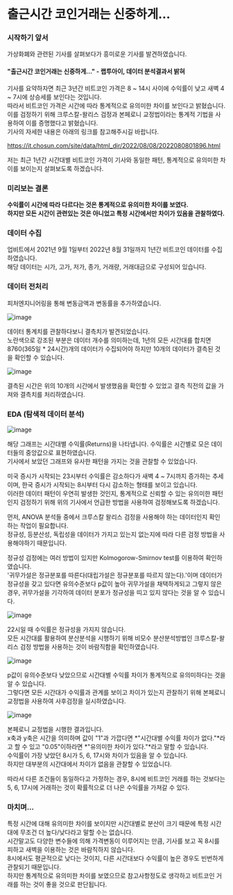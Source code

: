 # 출근시간 코인거래는 신중하게...

### 시작하기 앞서

가상화폐와 관련된 기사를 살펴보다가 흥미로운 기사를 발견하였습니다.  

#### "출근시간 코인거래는 신중하게..." - 랩투아이, 데이터 분석결과서 밝혀

기사를 요약하자면 최근 3년간 비트코인 가격은 8 ~ 14시 사이에 수익률이 낮고 새벽 4 ~ 7시에 상승세를 보인다는 것입니다.  
따라서 비트코인 가격은 시간에 따라 통계적으로 유의미한 차이를 보인다고 밝혔습니다.  
이를 검정하기 위해 크루스칼-왈리스 검정과 본페로니 교정법이라는 통계적 기법을 사용하여 이를 증명했다고 밝혔습니다.  
기사의 자세한 내용은 아래의 링크를 참고해주시길 바랍니다.

https://it.chosun.com/site/data/html_dir/2022/08/08/2022080801896.html

저는 최근 1년간 시간대별 비트코인 가격이 기사와 동일한 패턴, 통계적으로 유의미한 차이를 보이는지 살펴보도록 하겠습니다.  

### 미리보는 결론

**수익률이 시간에 따라 다르다는 것은 통계적으로 유의미한 차이를 보였다.  
하지만 모든 시간이 관련있는 것은 아니었고 특정 시간에서만 차이가 있음을 관찰하였다.**

### 데이터 수집

업비트에서 2021년 9월 1일부터 2022년 8월 31일까지 1년간 비트코인 데이터를 수집하였습니다.  
해당 데이터는 시가, 고가, 저가, 종가, 거래량, 거래대금으로 구성되어 있습니다.  

### 데이터 전처리

피처엔지니어링을 통해 변동금액과 변동률을 추가하였습니다.  

![image](https://user-images.githubusercontent.com/50400392/191185751-2635608e-fe25-4a77-8d06-1b35de205b84.png)

데이터 통계치를 관찰하다보니 결측치가 발견되었습니다.  
노란색으로 강조된 부분은 데이터 개수를 의미하는데, 1년의 모든 시간대를 합치면 8760(365일 * 24시간)개의 데이터가 수집되어야 하지만 10개의 데이터가 결측된 것을 확인할 수 있습니다.  

![image](https://user-images.githubusercontent.com/50400392/191186023-705b939b-3aa7-4667-987b-179280f8cac5.png)

결측된 시간은 위의 10개의 시간에서 발생했음을 확인할 수 있었고 결측 직전의 값을 가져와 결측치를 처리하였습니다.  

### EDA (탐색적 데이터 분석)

![image](https://user-images.githubusercontent.com/50400392/191186367-518c8c82-e4aa-4565-bf57-8ecf28368056.png)

해당 그래프는 시간대별 수익률(Returns)을 나타냅니다. 수익률은 시간별로 모은 데이터들의 중앙값으로 표현하였습니다.  
기사에서 보았던 그래프와 유사한 패턴을 가지는 것을 관찰할 수 있었습니다.  

미국 증시가 시작되는 23시부터 수익률은 감소하다가 새벽 4 ~ 7시까지 증가하는 추세이며, 한국 증시가 시작되는 8시부터 다시 감소하는 형태를 보이고 있습니다.  
이러한 데이터 패턴이 우연히 발생한 것인지, 통계적으로 신뢰할 수 있는 유의미한 패턴인지 검정하기 위해 위의 기사에서 언급한 방법을 사용하여 검정해보도록 하겠습니다.  

먼저, ANOVA 분석들 중에서 크루스칼 왈리스 검정을 사용해야 하는 데이터인지 확인하는 작업이 필요합니다.  
정규성, 등분산성, 독립성을 데이터가 가지고 있는지 없는지에 따라 다른 검정 방법을 사용해야하기 때문입니다.  

정규성 검정에는 여러 방법이 있지만 Kolmogorow-Smirnov test를 이용하여 확인하였습니다.  
'귀무가설은 정규분포를 따른다(대립가설은 정규분포를 따르지 않는다).'이며 데이터가 정규성을 갖고 있다면 유의수준보다 p값이 높아 귀무가설을 채택하게되고 그렇지 않은 경우, 귀무가설을 기각하여 데이터 분포가 정규성을 띠고 있지 않다는 것을 알 수 있습니다.

![image](https://user-images.githubusercontent.com/50400392/191187682-1070e421-071d-44d7-8627-9e59324f5e19.png)

22시일 때 수익률은 정규성을 가지지 않습니다.  
모든 시간대를 활용하여 분산분석을 시행하기 위해 비모수 분산분석방법인 크루스칼-왈리스 검정 방법을 사용하는 것이 바람직함을 확인하였습니다.  

![image](https://user-images.githubusercontent.com/50400392/191187919-c1906529-0f3a-4acd-8ea0-3cd746bc7f93.png)

p값이 유의수준보다 낮았으므로 시간대별 수익률 차이가 통계적으로 유의미하다는 것을 알 수 있습니다.  
그렇다면 모든 시간대가 수익률과 관계를 보이고 차이가 있는지 관찰하기 위해 본페로니 교정법을 사용하여 사후검정을 실시하였습니다.  

![image](https://user-images.githubusercontent.com/50400392/191189362-096091e7-79c8-4b4a-843e-6a657cf1f808.png)

본페로니 교정법을 시행한 결과입니다.  
x축과 y축은 시간을 의미하며 값이 "1"과 가깝다면 *"시간대별 수익률 차이가 없다."*라고 할 수 있고 "0.05"이하라면 *"유의미한 차이가 있다."*라고 말할 수 있습니다.  
수익률이 가장 낮았던 8시가 5, 6, 17시와 차이가 있음을 알 수 있습니다.  
하지만 대부분의 시간대에서 차이가 없음을 관찰할 수 있었습니다.  

따라서 다른 조건들이 동일하다고 가정하는 경우, 8시에 비트코인 거래를 하는 것보다는 5, 6, 17시에 거래하는 것이 확률적으로 더 나은 수익률을 가져갈 수 있다.  

### 마치며...

특정 시간에 대해 유의미한 차이를 보이지만 시간대별로 분산이 크기 때문에 특정 시간대에 무조건 더 높다/낮다라고 말할 수는 없습니다.  
시간말고도 다양한 변수들에 의해 가격변동이 이루어지는 만큼, 기사를 보고 꼭 8시를 피하고 새벽을 이용하는 것은 바람직하지 않습니다.  
8시에서도 평균적으로 낮다는 것이지, 다른 시간대보다 수익률이 높은 경우도 빈번하게 관찰되기 때문입니다.  
하지만 통계적으로 유의미한 차이를 보였으므로 참고사항정도로 생각하고 비트코인 거래를 하는 것이 좋을 것으로 판단됩니다.  

